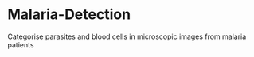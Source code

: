 # Malaria-Detection
Categorise parasites and blood cells in microscopic images from malaria patients
